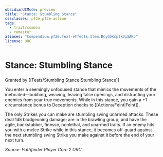 ```yaml
---
obsidianUIMode: preview
title: "Stance: Stumbling Stance"
cssclasses: pf2e,pf2e-action
tags:
  - trait/common
  - remaster
aliases: "Compendium.pf2e.feat-effects.Item.BCyGDKcplkJiSAKJ"
license: ORC
---
```

# Stance: Stumbling Stance

### 






Granted by [[Feats/Stumbling Stance|Stumbling Stance]]

You enter a seemingly unfocused stance that mimics the movements of the inebriated—bobbing, weaving, leaving false openings, and distracting your enemies from your true movements. While in this stance, you gain a +1 circumstance bonus to Deception checks to [[Actions/Feint|Feint]].

The only Strikes you can make are stumbling swing unarmed attacks. These deal 1d8 bludgeoning damage; are in the brawling group; and have the agile, backstabber, finesse, nonlethal, and unarmed traits. If an enemy hits you with a melee Strike while in this stance, it becomes off-guard against the next stumbling swing Strike you make against it before the end of your next turn.

*Source: Pathfinder Player Core 2*
*ORC*